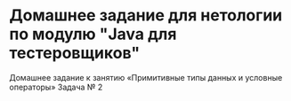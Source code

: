 # Домашнее задание для нетологии по модулю "Java для тестеровщиков"

Домашнее задание к занятию «Примитивные типы данных и условные операторы» Задача № 2